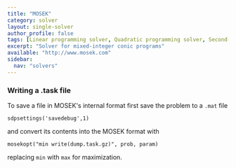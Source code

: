 ```yaml
---
title: "MOSEK"
category: solver
layout: single-solver
author_profile: false
tags: [Linear programming solver, Quadratic programming solver, Second-order cone programming, Semidefinite programming solver, Mixed-integer linear programming solver,Mixed-integer quadratic programming solver,Mixed-integer second-order cone programming solver, Mixed-integer conic programming solver]
excerpt: "Solver for mixed-integer conic programs"
available: "http://www.mosek.com"
sidebar:
  nav: "solvers"
---
```


### Writing a .task file

To save a file in MOSEK's internal format first save the problem to a ``.mat`` file

``sdpsettings('savedebug',1)``

and convert its contents into the MOSEK format with

``mosekopt("min write(dump.task.gz)", prob, param)``

replacing ``min`` with ``max`` for maximization. 
